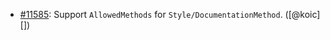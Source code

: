 * [#11585](https://github.com/rubocop/rubocop/issues/11585): Support `AllowedMethods` for `Style/DocumentationMethod`. ([@koic][])
